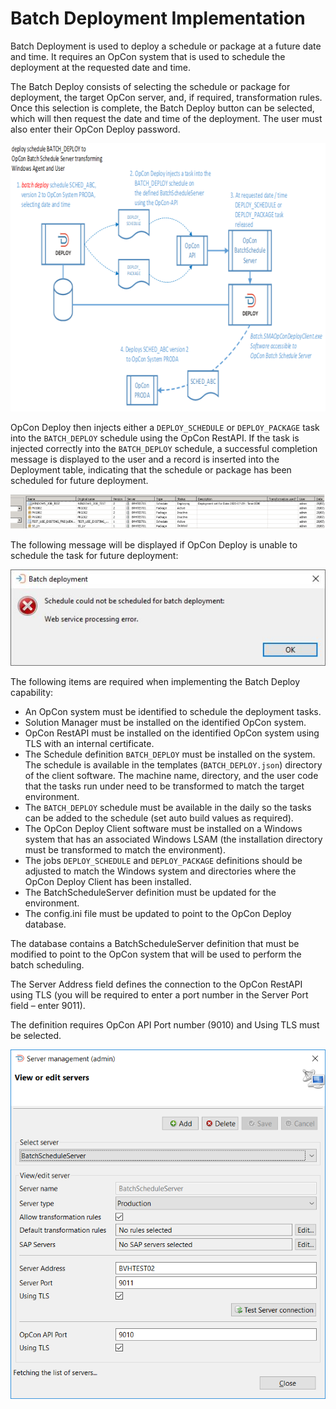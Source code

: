 # Batch Deployment Implementation

Batch Deployment is used to deploy a schedule or package at a future date and time. It requires an OpCon system that is used to schedule the deployment at the requested date and time.

The Batch Deploy consists of selecting the schedule or package for deployment, the target OpCon server, and, if required, transformation rules. Once this selection is complete, the Batch Deploy button can be selected, which will then request the date and time of the deployment. The user must also enter their OpCon Deploy password.

![Batch Deployment Process Overview](../static/img/batch-deployment-process-overview.png)

OpCon Deploy then injects either a ```DEPLOY_SCHEDULE``` or ```DEPLOY_PACKAGE``` task into the ```BATCH_DEPLOY``` schedule using the OpCon RestAPI. If the task is injected correctly into the ```BATCH_DEPLOY``` schedule, a successful completion message is displayed to the user and a record is inserted into the Deployment table, indicating that the schedule or package has been scheduled for future deployment.

![Deployment Record Showing Scheduled Deployment](../static/img/deployment-record-showing-deployment.png)

The following message will be displayed if OpCon Deploy is unable to schedule the task for future deployment:

![Deployment Scheduling Error Message](../static/img/deployment-scheduling-error.png)

The following items are required when implementing the Batch Deploy capability:

* An OpCon system must be identified to schedule the deployment tasks.
* Solution Manager must be installed on the identified OpCon system.
* OpCon RestAPI must be installed on the identified OpCon system using TLS with an internal certificate.
* The Schedule definition ```BATCH_DEPLOY``` must be installed on the system. The schedule is available in the templates (```BATCH_DEPLOY.json```) directory of the client software. The machine name, directory, and the user code that the tasks run under need to be transformed to match the target environment.
* The ```BATCH_DEPLOY``` schedule must be available in the daily so the tasks can be added to the schedule (set auto build values as required).
* The OpCon Deploy Client software must be installed on a Windows system that has an associated Windows LSAM (the installation directory must be transformed to match the environment).
* The jobs ```DEPLOY_SCHEDULE``` and ```DEPLOY_PACKAGE``` definitions should be adjusted to match the Windows system and directories where the OpCon Deploy Client has been installed.
* The BatchScheduleServer definition must be updated for the environment.
* The config.ini file must be updated to point to the OpCon Deploy database.

The database contains a BatchScheduleServer definition that must be modified to point to the OpCon system that will be used to perform the batch scheduling. 

The Server Address field defines the connection to the OpCon RestAPI using TLS (you will be required to enter a port number in the Server Port field – enter 9011). 

The definition requires OpCon API Port number (9010) and Using TLS must be selected.

![Sample BatchScheduleServer Definition](../static/img/sample-batchscheduleserver-definition.png)